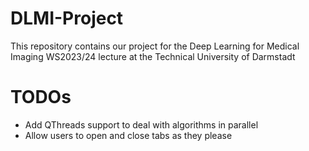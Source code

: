 # DLMI-Project
This repository contains our project for the Deep Learning for Medical Imaging WS2023/24 lecture at the Technical University of Darmstadt
# TODOs
- Add QThreads support to deal with algorithms in parallel
- Allow users to open and close tabs as they please